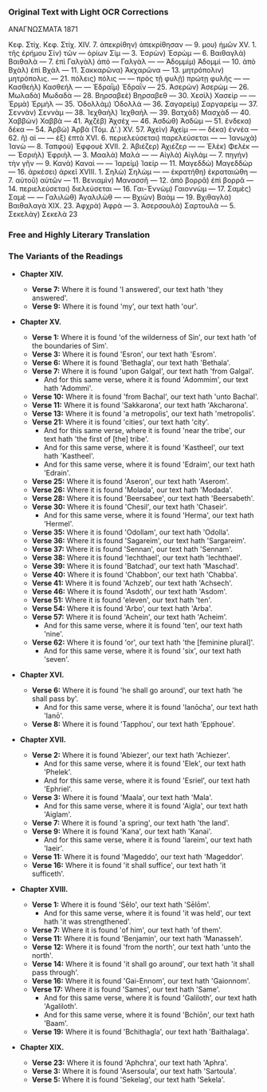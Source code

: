 ### Original Text with Light OCR Corrections

ΑΝΑΓΝΩΣΜΑΤΑ
1871

Κεφ. Στίχ.                     Κεφ. Στίχ.
XIV. 7. ἀπεκρίθην) ἀπεκρίθησαν
    —    9. μου) ἡμῶν
XV. 1. τῆς ἐρήμου Σίν) τῶν
    —    ὁρίων Σὶμ
    —    3. Ἐσρὼν) Ἐσρὼμ
    —    6. Βαιθαγλὰ) Βαιθαλὰ
    —    7. ἐπὶ Γαλγὰλ) ἀπὸ
    —    Γαλγὰλ
    —    — Ἀδομμὶμ) Ἀδομμὶ
    —    10. ἀπὸ Βχὰλ) ἐπὶ Βχὰλ
    —    11. Σακκαρῶνα) Ἀκχαρῶνα
    —    13. μητρόπολιν) μητρόπολις.
    —    21. πόλεις) πόλις
    —    — πρὸς τῇ φυλῇ) πρώτῃ φυλῆς
    —    — Κασθεὴλ) Κασθεήλ
    —    — Ἐδραῒμ) Ἐδραῒν
    —    25. Ἀσερὼν) Ἀσερὼμ
    —    26. Μωλαδὰ) Μωδαδὰ
    —    28. Βηρσαβεὲ) Βηρσαβεθ
    —    30. Χεσὶλ) Χασεὶρ
    —    — Ἑρμὰ) Ἑρμὴλ
    —    35. Ὀδολλὰμ) Ὀδολλὰ
    —    36. Σαγαρεὶμ) Σαργαρεὶμ
    —    37. Σεννὰν) Σεννὰμ
    —    38. Ἰεχθαὴλ) Ἰεχθαὴλ
    —    39. Βατχὰδ) Μασχὰδ
    —    40. Χαββὼν) Χαββὰ
    —    41. Ἀχζὲβ) Ἀχσὲχ
    —    46. Ἀσδὼθ) Ἀσδὼμ
    —    51. ἕνδεκα) δέκα
    —    54. Ἀρβὼ) Ἀρβὰ
(Τόμ. Δʹ.)
XV. 57. Ἀχεὶν) Ἀχεὶμ
    —    — δέκα) ἐννέα
    —    62. ἢ) αἱ
    —    — ἐξ) ἑπτὰ
XVI. 6. περιελεύσεται) παρελεύσεται
    —    — Ἰανωχὰ) Ἰανὼ
    —    8. Ταπφού) Ἐφφουὲ
XVII. 2. Ἀβιέζερ) Ἀχιέζερ
    —    — Ἐλὲκ) Φελὲκ
    —    — Ἐσριὴλ) Ἐφριὴλ
    —    3. Μααλὰ) Μαλά
    —    — Αἰγλὰ) Αἰγλάμ
    —    7. πηγὴν) τὴν γῆν
    —    9. Κανὰ) Καναὶ
    —    — Ἰαρείμ) Ἰαείρ
    —    11. Μαγεδδὼ) Μαγεδδώρ
    —    16. ἀρκέσει) ἀρκεῖ
XVIII. 1. Σηλὼ) Σηλὼμ
    —    — ἐκρατήθη) ἐκραταιώθη
    —    7. αὐτοῦ) αὐτῶν
    —    11. Βενιαμὶν) Μανασσῆ
    —    12. ἀπὸ βορρᾶ) ἐπὶ βορρᾶ
    —    14. περιελεύσεται) διελεύσεται
    —    16. Γαι-Ἐννὼμ) Γαιοννὼμ
    —    17. Σαμὲς) Σαμὲ
    —    — Γαλιλὼθ) Ἀγαλιλὼθ
    —    — Βχιὼν) Βαὰμ
    —    19. Βχιθαγλὰ) Βαιθαλαγὰ
XIX. 23. Ἀφχρὰ) Ἀφρὰ
    —    3. Ἀσερσουλὰ) Σαρτουλὰ
    —    5. Σεκελὰγ) Σεκελὰ
23

### Free and Highly Literary Translation

### The Variants of the Readings

*   **Chapter XIV.**
    *   **Verse 7:** Where it is found 'I answered', our text hath 'they answered'.
    *   **Verse 9:** Where it is found 'my', our text hath 'our'.

*   **Chapter XV.**
    *   **Verse 1:** Where it is found 'of the wilderness of Sin', our text hath 'of the boundaries of Sim'.
    *   **Verse 3:** Where it is found 'Esron', our text hath 'Esrom'.
    *   **Verse 6:** Where it is found 'Bethagla', our text hath 'Bethala'.
    *   **Verse 7:** Where it is found 'upon Galgal', our text hath 'from Galgal'.
        *   And for this same verse, where it is found 'Adommim', our text hath 'Adommi'.
    *   **Verse 10:** Where it is found 'from Bachal', our text hath 'unto Bachal'.
    *   **Verse 11:** Where it is found 'Sakkarona', our text hath 'Akcharona'.
    *   **Verse 13:** Where it is found 'a metropolis', our text hath 'metropolis'.
    *   **Verse 21:** Where it is found 'cities', our text hath 'city'.
        *   And for this same verse, where it is found 'near the tribe', our text hath 'the first of [the] tribe'.
        *   And for this same verse, where it is found 'Kastheel', our text hath 'Kastheel'.
        *   And for this same verse, where it is found 'Edraim', our text hath 'Edrain'.
    *   **Verse 25:** Where it is found 'Aseron', our text hath 'Aserom'.
    *   **Verse 26:** Where it is found 'Molada', our text hath 'Modada'.
    *   **Verse 28:** Where it is found 'Beersabee', our text hath 'Beersabeth'.
    *   **Verse 30:** Where it is found 'Chesil', our text hath 'Chaseir'.
        *   And for this same verse, where it is found 'Herma', our text hath 'Hermel'.
    *   **Verse 35:** Where it is found 'Odollam', our text hath 'Odolla'.
    *   **Verse 36:** Where it is found 'Sagareim', our text hath 'Sargareim'.
    *   **Verse 37:** Where it is found 'Sennan', our text hath 'Sennam'.
    *   **Verse 38:** Where it is found 'Iechthael', our text hath 'Iechthael'.
    *   **Verse 39:** Where it is found 'Batchad', our text hath 'Maschad'.
    *   **Verse 40:** Where it is found 'Chabbon', our text hath 'Chabba'.
    *   **Verse 41:** Where it is found 'Achzeb', our text hath 'Achsech'.
    *   **Verse 46:** Where it is found 'Asdoth', our text hath 'Asdom'.
    *   **Verse 51:** Where it is found 'eleven', our text hath 'ten'.
    *   **Verse 54:** Where it is found 'Arbo', our text hath 'Arba'.
    *   **Verse 57:** Where it is found 'Achein', our text hath 'Acheim'.
        *   And for this same verse, where it is found 'ten', our text hath 'nine'.
    *   **Verse 62:** Where it is found 'or', our text hath 'the [feminine plural]'.
        *   And for this same verse, where it is found 'six', our text hath 'seven'.

*   **Chapter XVI.**
    *   **Verse 6:** Where it is found 'he shall go around', our text hath 'he shall pass by'.
        *   And for this same verse, where it is found 'Ianōcha', our text hath 'Ianō'.
    *   **Verse 8:** Where it is found 'Tapphou', our text hath 'Epphoue'.

*   **Chapter XVII.**
    *   **Verse 2:** Where it is found 'Abiezer', our text hath 'Achiezer'.
        *   And for this same verse, where it is found 'Elek', our text hath 'Phelek'.
        *   And for this same verse, where it is found 'Esriel', our text hath 'Ephriel'.
    *   **Verse 3:** Where it is found 'Maala', our text hath 'Mala'.
        *   And for this same verse, where it is found 'Aigla', our text hath 'Aiglam'.
    *   **Verse 7:** Where it is found 'a spring', our text hath 'the land'.
    *   **Verse 9:** Where it is found 'Kana', our text hath 'Kanai'.
        *   And for this same verse, where it is found 'Iareim', our text hath 'Iaeir'.
    *   **Verse 11:** Where it is found 'Mageddo', our text hath 'Mageddor'.
    *   **Verse 16:** Where it is found 'it shall suffice', our text hath 'it sufficeth'.

*   **Chapter XVIII.**
    *   **Verse 1:** Where it is found 'Sēlo', our text hath 'Sēlōm'.
        *   And for this same verse, where it is found 'it was held', our text hath 'it was strengthened'.
    *   **Verse 7:** Where it is found 'of him', our text hath 'of them'.
    *   **Verse 11:** Where it is found 'Benjamin', our text hath 'Manasseh'.
    *   **Verse 12:** Where it is found 'from the north', our text hath 'unto the north'.
    *   **Verse 14:** Where it is found 'it shall go around', our text hath 'it shall pass through'.
    *   **Verse 16:** Where it is found 'Gai-Ennom', our text hath 'Gaionnom'.
    *   **Verse 17:** Where it is found 'Sames', our text hath 'Same'.
        *   And for this same verse, where it is found 'Galiloth', our text hath 'Agaliloth'.
        *   And for this same verse, where it is found 'Bchiōn', our text hath 'Baam'.
    *   **Verse 19:** Where it is found 'Bchithagla', our text hath 'Baithalaga'.

*   **Chapter XIX.**
    *   **Verse 23:** Where it is found 'Aphchra', our text hath 'Aphra'.
    *   **Verse 3:** Where it is found 'Asersoula', our text hath 'Sartoula'.
    *   **Verse 5:** Where it is found 'Sekelag', our text hath 'Sekela'.